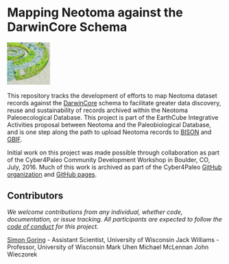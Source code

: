 # Mapping Neotoma against the DarwinCore Schema

<img src="c4pcdw.jpg" width="100">

This repository tracks the development of efforts to map Neotoma dataset records against the [DarwinCore](http://rs.tdwg.org/dwc/) schema to facilitate greater data discovery, reuse and sustainability of records archived within the Neotoma Paleoecological Database.  This project is part of the EarthCube Integrative Activities proposal between Neotoma and the Paleobiological Database, and is one step along the path to upload Neotoma records to [BISON](http://bison.usgs.ornl.gov/) and [GBIF](http://www.gbif.org/).

Initial work on this project was made possible through collaboration as part of the Cyber4Paleo Community Development Workshop in Boulder, CO, July, 2016.  Much of this work is archived as part of the Cyber4Paleo [GitHub organization](http://github.com/cyber4paleo) and [GitHub pages](cyber4paleo.github.io).

## Contributors

*We welcome contributions from any individual, whether code, documentation, or issue tracking.  All participants are expected to follow the [code of conduct](https://github.com/neotomadb/DwC-Mapping/blob/master/code_of_conduct.md) for this project.*

[Simon Goring](http://simongoring.github.io) - Assistant Scientist, University of Wisconsin
Jack Williams - Professor, University of Wisconsin
Mark Uhen
Michael McLennan
John Wieczorek